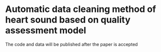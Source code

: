 # Automatic data cleaning method of heart sound based on quality assessment model
The code and data will be published after the paper is accepted
